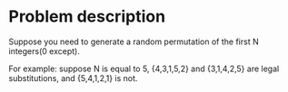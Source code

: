 # Problem description
Suppose you need to generate a random permutation of the first N integers(0 except).

For example: suppose N is equal to 5, {4,3,1,5,2} and {3,1,4,2,5} are legal substitutions, and {5,4,1,2,1} is not.
